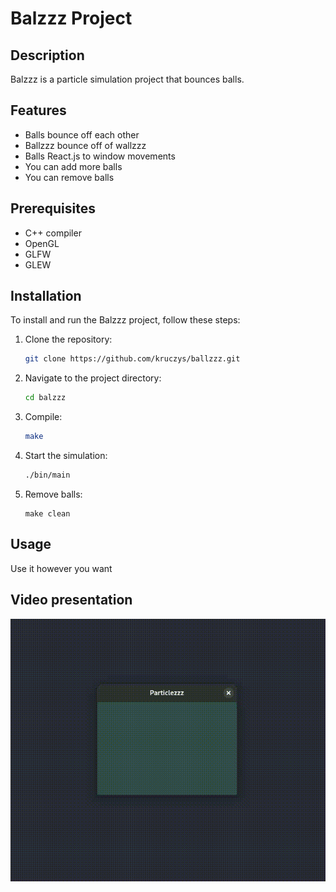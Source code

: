 # Balzzz Project

## Description
Balzzz is a particle simulation project that bounces balls.

## Features
- Balls bounce off each other
- Ballzzz bounce off of wallzzz
- Balls React.js to window movements
- You can add more balls
- You can remove balls

## Prerequisites
- C++ compiler
- OpenGL
- GLFW
- GLEW

## Installation
To install and run the Balzzz project, follow these steps:

1. Clone the repository:
    ```bash
    git clone https://github.com/kruczys/ballzzz.git
    ```
2. Navigate to the project directory:
    ```bash
    cd balzzz
    ```
3. Compile:
    ```bash
    make
    ```
4. Start the simulation:
    ```bash
    ./bin/main
    ```
5. Remove balls:
    ```
    make clean
    ```

## Usage
Use it however you want

## Video presentation
![Video](ballzzz.gif)